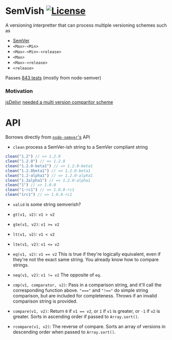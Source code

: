 SemVish [![License](http://www.wtfpl.net/wp-content/uploads/2012/12/wtfpl-badge-1.png)](http://www.wtfpl.net/)
===========

A versioning interpretter that can process multiple versioning schemes such as

- [SemVer](semver.org)
- `<Max>-<Min>`
- `<Max>-<Min>-<release>`
- `<Max>`
- `<Max>-<release>`
- `<release>`

Passes [843 tests](http://snag.gy/ENBzm.jpg) (mostly from node-semver)

### Motivation

[jsDelivr](http://jsdelivr.com) [needed a multi version comparitor scheme](https://github.com/jsdelivr/libgrabber/issues/24)

# API

Borrows directly from [`node-semver`'s](https://github.com/npm/node-semver) API

* `clean` process a SemVer-ish string to a SemVer compliant string

```js
clean("1.2") // => 1.2.0
clean("1.2.0") // => 1.2.0
clean("1.2.0-beta1") // => 1.2.0-beta1
clean("1.2.0beta1") // => 1.2.0-beta1
clean("1.2-alpha1") // => 1.2.0-alpha1
clean("1.2alpha1") // => 1.2.0-alpha1
clean("1") // => 1.0.0
clean("1-rc1") // => 1.0.0-rc1
clean("1rc1") // => 1.0.0-rc1
```

* `valid` is some string semverish?

* `gt(v1, v2)`: `v1 > v2`
* `gte(v1, v2)`: `v1 >= v2`
* `lt(v1, v2)`: `v1 < v2`
* `lte(v1, v2)`: `v1 <= v2`
* `eq(v1, v2)`: `v1 == v2` This is true if they're logically equivalent,
  even if they're not the exact same string.  You already know how to
  compare strings.
* `neq(v1, v2)`: `v1 != v2` The opposite of `eq`.
* `cmp(v1, comparator, v2)`: Pass in a comparison string, and it'll call
  the corresponding function above.  `"==="` and `"!=="` do simple
  string comparison, but are included for completeness.  Throws if an
  invalid comparison string is provided.
* `compare(v1, v2)`: Return `0` if `v1 == v2`, or `1` if `v1` is greater, or `-1` if
  `v2` is greater.  Sorts in ascending order if passed to `Array.sort()`.
* `rcompare(v1, v2)`: The reverse of compare.  Sorts an array of versions
  in descending order when passed to `Array.sort()`.
